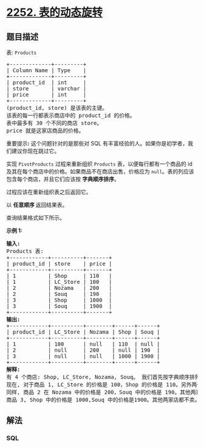 # [2252. 表的动态旋转](https://leetcode.cn/problems/dynamic-pivoting-of-a-table)

## 题目描述

<p>表: <code>Products</code></p>

<pre>
+-------------+---------+
| Column Name | Type    |
+-------------+---------+
| product_id  | int     |
| store       | varchar |
| price       | int     |
+-------------+---------+
(product_id, store) 是该表的主键。
该表的每一行都表示商店中的 product_id 的价格。
表中最多有 30 个不同的商店 store。
price 就是这家店商品的价格。
</pre>

<p>重要提示<strong>:</strong> 这个问题针对的是那些对 SQL 有丰富经验的人。如果你是初学者，我们建议你现在跳过它。</p>

<p>实现 <code>PivotProducts</code> 过程来重新组织 <code>Products</code> 表，以便每行都有一个商品的 id 及其在每个商店中的价格。如果商品不在商店出售，价格应为 <code>null</code>。表的列应该包含每个商店，并且它们应该按 <strong>字典顺序排序</strong>。</p>

<p>过程应该在重新组织表之后返回它。</p>

<p data-group="1-1">以 <strong>任意顺序&nbsp;</strong>返回结果表。</p>

<p>查询结果格式如下所示。</p>

<p><strong>示例 1:</strong></p>

<pre>
<strong>输入:</strong> 
Products 表:
+------------+----------+-------+
| product_id | store    | price |
+------------+----------+-------+
| 1          | Shop     | 110   |
| 1          | LC_Store | 100   |
| 2          | Nozama   | 200   |
| 2          | Souq     | 190   |
| 3          | Shop     | 1000  |
| 3          | Souq     | 1900  |
+------------+----------+-------+
<strong>输出:</strong> 
+------------+----------+--------+------+------+
| product_id | LC_Store | Nozama | Shop | Souq |
+------------+----------+--------+------+------+
| 1          | 100      | null   | 110  | null |
| 2          | null     | 200    | null | 190  |
| 3          | null     | null   | 1000 | 1900 |
+------------+----------+--------+------+------+
<strong>解释:</strong> 
有 4 个商店: Shop, LC_Store, Nozama, Souq。 我们首先按字典顺序排列: LC_Store, Nozama, Shop, Souq.
现在, 对于商品 1, LC_Store 的价格是 100，Shop 的价格是 110。另外两个商店没有该商品销售，因此我们将价格设置为 null。
同样, 商品 2 在 Nozama 中的价格是 200，Souq 中的价格是 190。其他两家店都不卖。
商品 3, Shop 中的价格是 1000,Souq 中的价格是1900。其他两家店都不卖。</pre>

## 解法

### **SQL**

```sql

```
